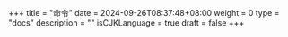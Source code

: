 +++
title = "命令"
date = 2024-09-26T08:37:48+08:00
weight = 0
type = "docs"
description = ""
isCJKLanguage = true
draft = false
+++